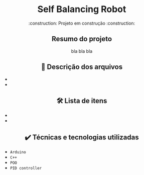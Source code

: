 <h1 align="center"> Self Balancing Robot </h1>
<p align="center"> 
    :construction:  Projeto em construção  :construction:
</p>

<h2 align="center">  Resumo do projeto </h2>
<p align="center"> bla bla bla </p>

<h2 align="center">  📁 Descrição dos arquivos </h2>
<ul align="center">
	<li> </li>
	<li> </li>
</ul>

<h2 align="center">  🛠️ Lista de itens </h2>
<ul align="center">
	<li> </li>
	<li> </li>
</ul>

<h2 align="center">  ✔️ Técnicas e tecnologias utilizadas </h2>

- ``Arduino``
- ``C++``
- ``POO``
- ``PID controller``
